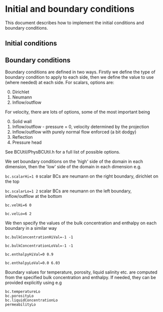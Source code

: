 # Initial and boundary conditions
This document describes how to implement the initial conditions and boundary conditions.

## Initial conditions


## Boundary conditions

Boundary conditions are defined in two ways. Firstly we define the type of boundary condition to apply to each side, then we define the value to use (where needed) at each side. For scalars, options are:

0. Dirichlet
1. Neumann
2. Inflow/outflow

For velocity, there are lots of options, some of the most important being

0. Solid wall
2. Inflow/outflow - pressure = 0, velocity determined by the projection
3. Inflow/outflow with purely normal flow enforced (a bit dodgy)
6. Reflection
9. Pressure head

See BCUtil/PhysBCUtil.h for a full list of possible options.

We set boundary conditions on the 'high' side of the domain in each dimension, then the 'low' side of the domain in each dimension e.g.

`bc.scalarHi=1 0`  scalar BCs are neumann on the right boundary, dirichlet on the top

`bc.scalarLo=1 2` scalar BCs are neumann on the left boundary, inflow/outflow at the bottom

`bc.velHi=6 0` 

`bc.velLo=6 2`

We then specify the values of the bulk concentration and enthalpy on each boundary in a similar way

`bc.bulkConcentrationHiVal=-1 -1`

`bc.bulkConcentrationLoVal=-1 -1`

`bc.enthalpyHiVal=0 0.9`

`bc.enthalpyLoVal=0.0 6.03`

Boundary values for temperature, porosity, liquid salinity etc. are computed from the specified bulk concentration and enthalpy. If needed, they can be provided explicitly using e.g
```
bc.temperatureLo
bc.porosityLo
bc.liquidConcentrationLo
permeabilityLo
```

